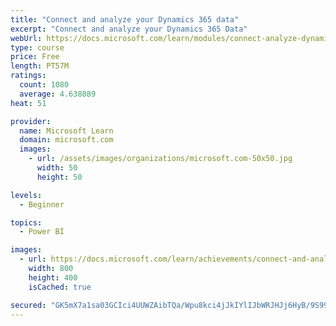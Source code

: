```yaml
---
title: "Connect and analyze your Dynamics 365 data​"
excerpt: "Connect and analyze your Dynamics 365 Data​"
webUrl: https://docs.microsoft.com/learn/modules/connect-analyze-dynamics-365-data/
type: course
price: Free
length: PT57M
ratings:
  count: 1080
  average: 4.638889
heat: 51

provider:
  name: Microsoft Learn
  domain: microsoft.com
  images:
    - url: /assets/images/organizations/microsoft.com-50x50.jpg
      width: 50
      height: 50

levels:
  - Beginner

topics:
  - Power BI

images:
  - url: https://docs.microsoft.com/learn/achievements/connect-and-analyze-your-microsoft-dynamics-365-data-social.png
    width: 800
    height: 400
    isCached: true

secured: "GK5mX7a1sa03GCIci4UUWZAibTQa/Wpu8kci4jJkIYlIJbWRJHJj6HyB/9S99ib4puS8YUAzbbkpSOUBPWiupcAdBVavzzhhQMKITPSrRMTEB/9rxhldAYAcogsXF2IPlJtMFPjpQ+xb+Rb4c64h+736Lk8J52iHWvL9A9oeHYL54LzfNBCxR6ht12GFhFSc/QT1CktDz8dcA2pvqFLaLXbi0adBCzYY3Y3gmeDjHiXQFc5eAtglAGSVBzj2lJHkUZyh3KnVg6UtwY73xddAqgI3wRePBUH0v/Mgk/lg9rndU2HUzbD3yO2p64Q5qp11gtIGqhQ/7wOFDENx5If1/Sy+kD98h7+OtUtQaNcAQhjPAh3KU63xTFbDWSgAvfJHgX+RNaR90hXPD+ddHCOHfJFuX3BIq+Oa2/VQRdMD2ww=;SGKPVc1cgRs6oZCnPpte9g=="
---
```


